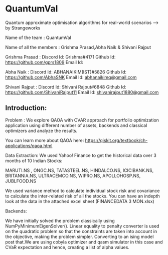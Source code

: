 # QuantumVal


Quantum approximate optimisation algorithms for real-world scenarios --> by Strangeworks

 Name of the team : QuantumVal
 
 
 Name of all the members : Grishma Prasad,Abha Naik & Shivani  Rajput


Grishma Prasad :
                     Discord Id: Grishma#4171
                     Github Id: https://github.com/gprs1809
                     Email Id: 


Abha Naik :
          Discord Id: ABHANAIKIM(IST)#5826
                    Github Id: https://github.com/AbhaSNK
                    Email Id: abhanaikimq@gmail.com


Shivani Rajput :
          Discord Id: Shivani Rajput#6848
                    Github Id: https://github.com/ShivaniRajput11
                    Email Id: shivanirajput1880@gmail.com






## Introduction:

Problem : We explore QAOA with CVAR approach for portfolio optimization application using different number of assets, backends and classical optimizers and analyze the results.


You can learn more about QAOA here: https://qiskit.org/textbook/ch-applications/qaoa.html

Data Extraction:  We used Yahoo! Finance to get the historical data over 3 months of 10 Indian Stocks: 


MARUTI.NS , ONGC.NS, TATASTEEL.NS, HINDALCO.NS, ICICIBANK.NS, BRITANNIA.NS, ULTRACEMCO.NS, WIPRO.NS, APOLLOHOSP.NS, JUBLFOOD.NS


We used variance method to calculate individual stock risk and covariance to calculate the inter-related risk of all the stocks.
You can have an indepth look at the data in the attached excel sheet (FINANCEDATA 3 MON.xlsx)

Backends:


We have initially solved the problem classically using NumPyMinimumEigenSolver(). Linear equality to penalty converter is used on the quadratic problem so that the constraints are taken into account in the objective, making the problem simpler. Converting to an ising model post that.We are using cobyla optimizer and qasm simulator in this case and CVaR expectation and hence, creating a list of alpha values.
